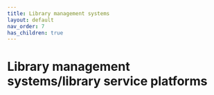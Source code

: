 ```yaml
---
title: Library management systems
layout: default
nav_order: 7
has_children: true
---
```


# Library management systems/library service platforms

